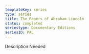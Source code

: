 ```yaml
---
templateKey: series
type: series
title: The Papers of Abraham Lincoln
status: completed
seriestype: Documentary Editions
seriesID: PAL
---
```

Description Needed
